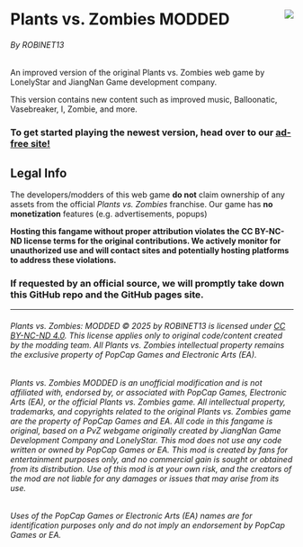 # Plants vs. Zombies MODDED<img src="https://roblnet13.github.io/pvz/img/128x128.png" align="right">

###### By ROBlNET13

An improved version of the original Plants vs. Zombies web game by LonelyStar and JiangNan Game development company.

This version contains new content such as improved music, Balloonatic, Vasebreaker, I, Zombie, and more.

### To get started playing the newest version, head over to our [**ad-free** site!](https://roblnet13.github.io/pvz)

## Legal Info

The developers/modders of this web game **do not** claim ownership of any assets from the official _Plants vs. Zombies_ franchise. Our game has **no monetization** features (e.g. advertisements, popups)

**Hosting this fangame without proper attribution violates the CC BY-NC-ND license terms for the original contributions. We actively monitor for unauthorized use and will contact sites and potentially hosting platforms to address these violations.**

### If requested by an official source, we will promptly take down this GitHub repo and the GitHub pages site.

---

###### Plants vs. Zombies: MODDED © 2025 by ROBlNET13 is licensed under [CC BY-NC-ND 4.0](https://creativecommons.org/licenses/by-nc-nd/4.0/deed.en). This license applies only to original code/content created by the modding team. All Plants vs. Zombies intellectual property remains the exclusive property of PopCap Games and Electronic Arts (EA).

###### Plants vs. Zombies MODDED is an unofficial modification and is not affiliated with, endorsed by, or associated with PopCap Games, Electronic Arts (EA), or the official Plants vs. Zombies game. All intellectual property, trademarks, and copyrights related to the original Plants vs. Zombies game are the property of PopCap Games and EA. All code in this fangame is original, based on a PvZ webgame originally created by JiangNan Game Development Company and LonelyStar. This mod does not use any code written or owned by PopCap Games or EA. This mod is created by fans for entertainment purposes only, and no commercial gain is sought or obtained from its distribution. Use of this mod is at your own risk, and the creators of the mod are not liable for any damages or issues that may arise from its use.

###### Uses of the PopCap Games or Electronic Arts (EA) names are for identification purposes only and do not imply an endorsement by PopCap Games or EA.
